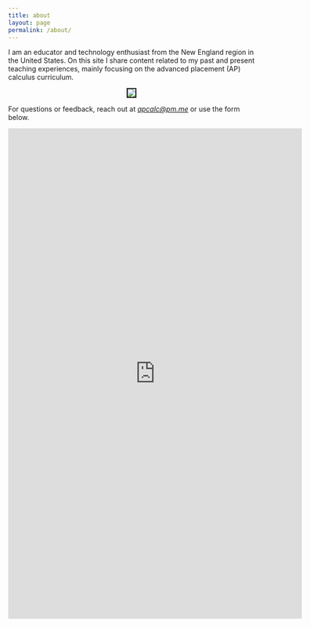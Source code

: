 ```yaml
---
title: about
layout: page
permalink: /about/
---
```


I am an educator and technology enthusiast from the New England region in the United States. On this site I share content related to my past and present teaching experiences, mainly focusing on the advanced placement (AP) calculus curriculum. 

<p align="center"><img src="../d-img/profile_.jpeg" border="2"> </p>

For questions or feedback, reach out at <i>apcalc@pm.me</i>  or use the form below.

<center> <iframe src="https://docs.google.com/forms/d/e/1FAIpQLSfk3MsgYHHCfX69rYixFbnQIuGToOyGh9GlpIXcycYWO-BrWg/viewform?embedded=true" width="600" height="1000" frameborder="0" marginheight="0" marginwidth="0">Loading…</iframe>  </center>



